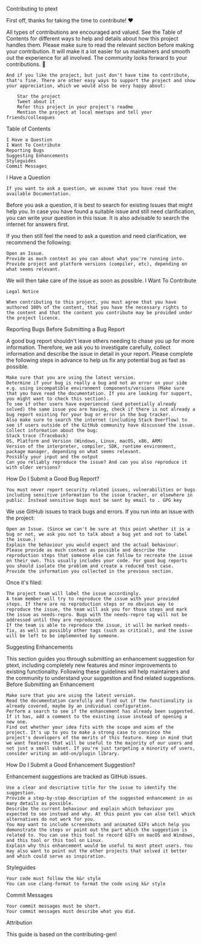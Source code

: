 
Contributing to ptext

First off, thanks for taking the time to contribute! ❤️

All types of contributions are encouraged and valued. See the Table of Contents for different ways to help and details about how this project handles them. Please make sure to read the relevant section before making your contribution. It will make it a lot easier for us maintainers and smooth out the experience for all involved. The community looks forward to your contributions. 🎉

    And if you like the project, but just don't have time to contribute, that's fine. There are other easy ways to support the project and show your appreciation, which we would also be very happy about:

        Star the project
        Tweet about it
        Refer this project in your project's readme
        Mention the project at local meetups and tell your friends/colleagues

Table of Contents

    I Have a Question
    I Want To Contribute
    Reporting Bugs
    Suggesting Enhancements
    Styleguides
    Commit Messages

I Have a Question

    If you want to ask a question, we assume that you have read the available Documentation.

Before you ask a question, it is best to search for existing Issues that might help you. In case you have found a suitable issue and still need clarification, you can write your question in this issue. It is also advisable to search the internet for answers first.

If you then still feel the need to ask a question and need clarification, we recommend the following:

    Open an Issue.
    Provide as much context as you can about what you're running into.
    Provide project and platform versions (compiler, etc), depending on what seems relevant.

We will then take care of the issue as soon as possible.
I Want To Contribute

    Legal Notice

    When contributing to this project, you must agree that you have authored 100% of the content, that you have the necessary rights to the content and that the content you contribute may be provided under the project licence.

Reporting Bugs
Before Submitting a Bug Report

A good bug report shouldn't leave others needing to chase you up for more information. Therefore, we ask you to investigate carefully, collect information and describe the issue in detail in your report. Please complete the following steps in advance to help us fix any potential bug as fast as possible.

    Make sure that you are using the latest version.
    Determine if your bug is really a bug and not an error on your side e.g. using incompatible environment components/versions (Make sure that you have read the documentation. If you are looking for support, you might want to check this section).
    To see if other users have experienced (and potentially already solved) the same issue you are having, check if there is not already a bug report existing for your bug or error in the bug tracker.
    Also make sure to search the internet (including Stack Overflow) to see if users outside of the GitHub community have discussed the issue.
    Collect information about the bug:
    Stack trace (Traceback)
    OS, Platform and Version (Windows, Linux, macOS, x86, ARM)
    Version of the interpreter, compiler, SDK, runtime environment, package manager, depending on what seems relevant.
    Possibly your input and the output
    Can you reliably reproduce the issue? And can you also reproduce it with older versions?

How Do I Submit a Good Bug Report?

    You must never report security related issues, vulnerabilities or bugs including sensitive information to the issue tracker, or elsewhere in public. Instead sensitive bugs must be sent by email to . GPG key

We use GitHub issues to track bugs and errors. If you run into an issue with the project:

    Open an Issue. (Since we can't be sure at this point whether it is a bug or not, we ask you not to talk about a bug yet and not to label the issue.)
    Explain the behaviour you would expect and the actual behaviour.
    Please provide as much context as possible and describe the reproduction steps that someone else can follow to recreate the issue on their own. This usually includes your code. For good bug reports you should isolate the problem and create a reduced test case.
    Provide the information you collected in the previous section.

Once it's filed:

    The project team will label the issue accordingly.
    A team member will try to reproduce the issue with your provided steps. If there are no reproduction steps or no obvious way to reproduce the issue, the team will ask you for those steps and mark the issue as needs-repro. Bugs with the needs-repro tag will not be addressed until they are reproduced.
    If the team is able to reproduce the issue, it will be marked needs-fix, as well as possibly other tags (such as critical), and the issue will be left to be implemented by someone.

Suggesting Enhancements

This section guides you through submitting an enhancement suggestion for ptext, including completely new features and minor improvements to existing functionality. Following these guidelines will help maintainers and the community to understand your suggestion and find related suggestions.
Before Submitting an Enhancement

    Make sure that you are using the latest version.
    Read the documentation carefully and find out if the functionality is already covered, maybe by an individual configuration.
    Perform a search to see if the enhancement has already been suggested. If it has, add a comment to the existing issue instead of opening a new one.
    Find out whether your idea fits with the scope and aims of the project. It's up to you to make a strong case to convince the project's developers of the merits of this feature. Keep in mind that we want features that will be useful to the majority of our users and not just a small subset. If you're just targeting a minority of users, consider writing an add-on/plugin library.

How Do I Submit a Good Enhancement Suggestion?

Enhancement suggestions are tracked as GitHub issues.

    Use a clear and descriptive title for the issue to identify the suggestion.
    Provide a step-by-step description of the suggested enhancement in as many details as possible.
    Describe the current behaviour and explain which behaviour you expected to see instead and why. At this point you can also tell which alternatives do not work for you.
    You may want to include screenshots and animated GIFs which help you demonstrate the steps or point out the part which the suggestion is related to. You can use this tool to record GIFs on macOS and Windows, and this tool or this tool on Linux.
    Explain why this enhancement would be useful to most ptext users. You may also want to point out the other projects that solved it better and which could serve as inspiration.

Styleguides

    Your code must follow the k&r style
    You can use clang-format to format the code using k&r style

Commit Messages

    Your commit messages must be short.
    Your commit messages must describe what you did.

Attribution

This guide is based on the contributing-gen!
